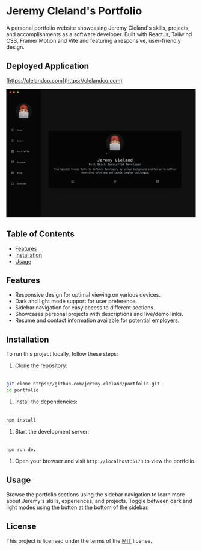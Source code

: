 # Jeremy Cleland's Portfolio

A personal portfolio website showcasing Jeremy Cleland's skills, projects, and accomplishments as a software developer. Built with React.js, Tailwind CSS, Framer Motion and Vite and featuring a responsive, user-friendly design.

## Deployed Application

[https://clelandco.com](https://clelandco.com)



![Screenshot of the portfolio website](./src/assets/img/screenshot.png)

## Table of Contents

- [Features](#features)
- [Installation](#installation)
- [Usage](#usage)

## Features

- Responsive design for optimal viewing on various devices.
- Dark and light mode support for user preference.
- Sidebar navigation for easy access to different sections.
- Showcases personal projects with descriptions and live/demo links.
- Resume and contact information available for potential employers.

## Installation

To run this project locally, follow these steps:

1. Clone the repository:

```bash

git clone https://github.com/jeremy-cleland/portfolio.git
cd portfolio

```

1. Install the dependencies:

```bash

npm install
```

1. Start the development server:

```bash

npm run dev

```

1. Open your browser and visit `http://localhost:5173` to view the portfolio.

## Usage

Browse the portfolio sections using the sidebar navigation to learn more about Jeremy's skills, experiences, and projects. Toggle between dark and light modes using the button at the bottom of the sidebar.

## License

This project is licensed under the terms of the [MIT](https://opensource.org/licenses/MIT) license.



  